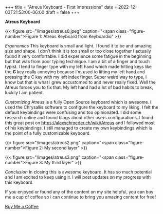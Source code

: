 +++
title = "Atreus Keyboard - First Impressions"
date = 2022-12-03T21:53:00-06:00
draft = false
+++

**Atreus Keyboard**

{{< figure src="/images/atreus0.jpeg" caption="<span class=\"figure-number\">Figure 1: </span>Atreus Keyboard from Keyboardio" >}}

_Ergonomics_
This keyboard is small and light. I found it to be and amazing size and shape. I don't think it is too small or too close together I actually found it very comfortable. I did experience some fatigue in the beginning but that was from poor typing technique. I am a bit of a finger and touch typist. I tend to finger type with my left hand which made hitting keys like the **C** key really annoying because I'm used to lifting my left hand and pressing the C key with my left index finger. Super weird way to type, I know but that is what I grew accustomed to and never really fixed. Well the Atreus forces you to fix that. My left hand had a lot of bad habits to break, luckily I am patient.

_Customizing_
Atreus is a fully Open Source keyboard which is awesome. I used the Chrysallis software to configure the keyboard to my liking. I felt the default keybindings were confusing and too opinionated. I did some research online and found blogs about other users configurations. I found this great post on <https://alexschroeder.ch/wiki/Atreus> and I followed most of his keybindings. I still managed to create my own keybindings which is the point of a fully customizable keyboard.

{{< figure src="/images/atreus2.png" caption="<span class=\"figure-number\">Figure 2: </span>My second layer" >}}

{{< figure src="/images/atreus3.png" caption="<span class=\"figure-number\">Figure 3: </span>My third layer" >}}

_Conclusion_
In closing this is awesome keyboard. It has so much potential and I am excited to keep using it. I will post updates on my progress with this keyboard.

If you enjoyed or found any of the content on my site helpful, you can buy me a cup of coffee so I can continue to bring you amazing content for free!

[Buy Me a Coffee](https://www.buymeacoffee.com/eduardorobles)
